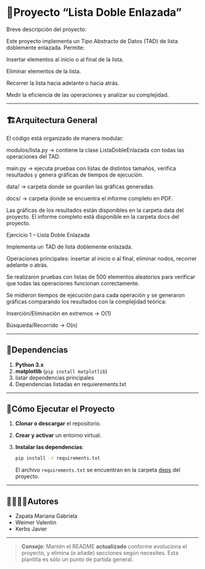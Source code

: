 # 🐍Proyecto “Lista Doble Enlazada”
Breve descripción del proyecto:

Este proyecto implementa un Tipo Abstracto de Datos (TAD) de lista doblemente enlazada.
Permite:

Insertar elementos al inicio o al final de la lista.

Eliminar elementos de la lista.

Recorrer la lista hacia adelante o hacia atrás.

Medir la eficiencia de las operaciones y analizar su complejidad.

---
## 🏗Arquitectura General

El código está organizado de manera modular:

modulos/lista.py → contiene la clase ListaDobleEnlazada con todas las operaciones del TAD.

main.py → ejecuta pruebas con listas de distintos tamaños, verifica resultados y genera gráficas de tiempos de ejecución.

data/ → carpeta donde se guardan las gráficas generadas.

docs/ → carpeta donde se encuentra el informe completo en PDF.

Las gráficas de los resultados están disponibles en la carpeta data
 del proyecto.
El informe completo está disponible en la carpeta docs
 del proyecto.

 Ejercicio 1 – Lista Doble Enlazada

Implementa un TAD de lista doblemente enlazada.

Operaciones principales: insertar al inicio o al final, eliminar nodos, recorrer adelante o atrás.

Se realizaron pruebas con listas de 500 elementos aleatorios para verificar que todas las operaciones funcionan correctamente.

Se midieron tiempos de ejecución para cada operación y se generaron gráficas comparando los resultados con la complejidad teórica:

Inserción/Eliminación en extremos → O(1)

Búsqueda/Recorrido → O(n)

---
## 📑Dependencias

1. **Python 3.x**
2. **matplotlib** (`pip install matplotlib`)
3. listar dependencias principales
4. Dependencias listadas en requierements.txt

---
## 🚀Cómo Ejecutar el Proyecto
1. **Clonar o descargar** el repositorio.

2. **Crear y activar** un entorno virtual.

3. **Instalar las dependencias**:
   ```bash
   pip install -r requirements.txt
   ```
   El archivo `requirements.txt` se encuentran en la carpeta [deps](./deps) del proyecto.

---
## 🙎‍♀️🙎‍♂️Autores

- Zapata Mariana Gabriela
- Weimer Valentin
- Kerbs Javier
---

> **Consejo**: Mantén el README **actualizado** conforme evoluciona el proyecto, y elimina (o añade) secciones según necesites. Esta plantilla es sólo un punto de partida general.
